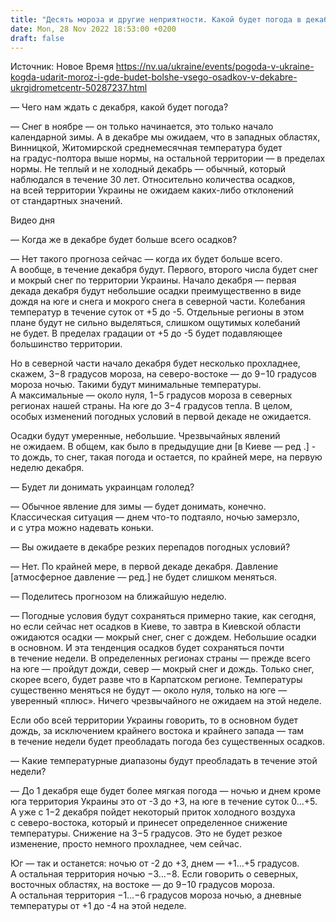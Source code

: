 ```yaml
---
title: "Десять мороза и другие неприятности. Какой будет погода в декабре и чего украинцам ждать в ближайшие дни — представитель Укргидрометцентра"
date: Mon, 28 Nov 2022 18:53:00 +0200
draft: false
---
```

Источник: Новое Время https://nv.ua/ukraine/events/pogoda-v-ukraine-kogda-udarit-moroz-i-gde-budet-bolshe-vsego-osadkov-v-dekabre-ukrgidrometcentr-50287237.html


— Чего нам ждать с декабря, какой будет погода?

— Снег в ноябре — он только начинается, это только начало календарной зимы. А в декабре мы ожидаем, что в западных областях, Винницкой, Житомирской среднемесячная температура будет на градус-полтора выше нормы, на остальной территории — в пределах нормы. Не теплый и не холодный декабрь — обычный, который наблюдался в течение 30 лет. Относительно количества осадков, на всей территории Украины не ожидаем каких-либо отклонений от стандартных значений.

 Видео дня   

— Когда же в декабре будет больше всего осадков?

— Нет такого прогноза сейчас — когда их будет больше всего. А вообще, в течение декабря будут. Первого, второго числа будет снег и мокрый снег по территории Украины. Начало декабря — первая декада декабря будут небольшие осадки преимущественно в виде дождя на юге и снега и мокрого снега в северной части. Колебания температур в течение суток от +5 до -5. Отдельные регионы в этом плане будут не сильно выделяться, слишком ощутимых колебаний не будет. В пределах градации от +5 до -5 будет подавляющее большинство территории.

Но в северной части начало декабря будет несколько прохладнее, скажем, 3−8 градусов мороза, на северо-востоке — до 9−10 градусов мороза ночью. Такими будут минимальные температуры. А максимальные — около нуля, 1−5 градусов мороза в северных регионах нашей страны. На юге до 3−4 градусов тепла. В целом, особых изменений погодных условий в первой декаде не ожидается.

Осадки будут умеренные, небольшие. Чрезвычайных явлений не ожидаем. В общем, как было в предыдущие дни [в Киеве — ред .] - то дождь, то снег, такая погода и остается, по крайней мере, на первую неделю декабря.

— Будет ли донимать украинцам гололед?

— Обычное явление для зимы — будет донимать, конечно. Классическая ситуация — днем что-то подтаяло, ночью замерзло, и с утра можно надевать коньки.

— Вы ожидаете в декабре резких перепадов погодных условий?

— Нет. По крайней мере, в первой декаде декабря. Давление [атмосферное давление — ред.] не будет слишком меняться.

— Поделитесь прогнозом на ближайшую неделю.

— Погодные условия будут сохраняться примерно такие, как сегодня, но если сейчас нет осадков в Киеве, то завтра в Киевской области ожидаются осадки — мокрый снег, снег с дождем. Небольшие осадки в основном. И эта тенденция осадков будет сохраняться почти в течение недели. В определенных регионах страны — прежде всего на юге — пройдут дожди, север — мокрый снег и дождь. Только снег, скорее всего, будет разве что в Карпатском регионе. Температуры существенно меняться не будут — около нуля, только на юге — уверенный «плюс». Ничего чрезвычайного не ожидаем на этой неделе.

Если обо всей территории Украины говорить, то в основном будет дождь, за исключением крайнего востока и крайнего запада — там в течение недели будет преобладать погода без существенных осадков.

— Какие температурные диапазоны будут преобладать в течение этой недели?

— До 1 декабря еще будет более мягкая погода — ночью и днем кроме юга территория Украины это от -3 до +3, на юге в течение суток 0…+5. А уже с 1−2 декабря пойдет некоторый приток холодного воздуха с северо-востока, который и принесет определенное снижение температуры. Снижение на 3−5 градусов. Это не будет резкое изменение, просто немного прохладнее, чем сейчас.

Юг — так и останется: ночью от -2 до +3, днем — +1…+5 градусов. А остальная территория ночью −3…−8. Если говорить о северных, восточных областях, на востоке — до 9−10 градусов мороза. А остальная территория −1…−6 градусов мороза ночью, а дневные температуры от +1 до -4 на этой неделе.
